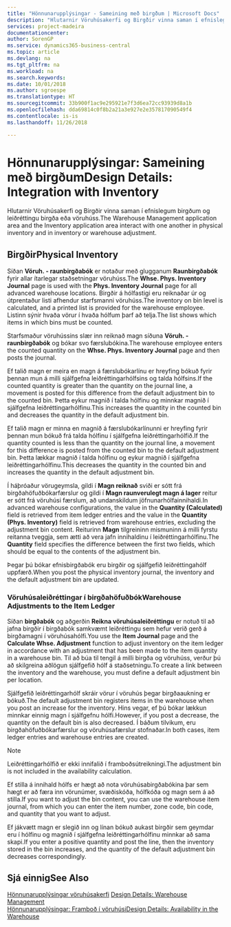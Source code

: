 ```yaml
---
title: "Hönnunarupplýsingar - Sameining með birgðum | Microsoft Docs"
description: "Hlutarnir Vöruhúsakerfi og Birgðir vinna saman í efnislegum birgðum og leiðréttingu birgða eða vöruhúss."
services: project-madeira
documentationcenter: 
author: SorenGP
ms.service: dynamics365-business-central
ms.topic: article
ms.devlang: na
ms.tgt_pltfrm: na
ms.workload: na
ms.search.keywords: 
ms.date: 10/01/2018
ms.author: sgroespe
ms.translationtype: HT
ms.sourcegitcommit: 33b900f1ac9e295921e7f3d6ea72cc93939d8a1b
ms.openlocfilehash: dda69814c0f8b2a21a3e927e2e357817090549f4
ms.contentlocale: is-is
ms.lasthandoff: 11/26/2018

---
```

# <a name="design-details-integration-with-inventory"></a><span data-ttu-id="dfe6c-103">Hönnunarupplýsingar: Sameining með birgðum</span><span class="sxs-lookup"><span data-stu-id="dfe6c-103">Design Details: Integration with Inventory</span></span>
<span data-ttu-id="dfe6c-104">Hlutarnir Vöruhúsakerfi og Birgðir vinna saman í efnislegum birgðum og leiðréttingu birgða eða vöruhúss.</span><span class="sxs-lookup"><span data-stu-id="dfe6c-104">The Warehouse Management application area and the Inventory application area interact with one another in physical inventory and in inventory or warehouse adjustment.</span></span>  
  
## <a name="physical-inventory"></a><span data-ttu-id="dfe6c-105">Birgðir</span><span class="sxs-lookup"><span data-stu-id="dfe6c-105">Physical Inventory</span></span>  
 <span data-ttu-id="dfe6c-106">Síðan **Vöruh. - raunbirgðabók** er notaður með glugganum **Raunbirgðabók** fyrir allar ítarlegar staðsetningar vöruhúss.</span><span class="sxs-lookup"><span data-stu-id="dfe6c-106">The **Whse. Phys. Inventory Journal** page is used with the **Phys. Inventory Journal** page for all advanced warehouse locations.</span></span> <span data-ttu-id="dfe6c-107">Birgðir á hólfastigi eru reiknaðar úr og útprentaður listi afhendur starfsmanni vöruhúss.</span><span class="sxs-lookup"><span data-stu-id="dfe6c-107">The inventory on bin level is calculated, and a printed list is provided for the warehouse employee.</span></span> <span data-ttu-id="dfe6c-108">Listinn sýnir hvaða vörur í hvaða hólfum þarf að telja.</span><span class="sxs-lookup"><span data-stu-id="dfe6c-108">The list shows which items in which bins must be counted.</span></span>  
  
 <span data-ttu-id="dfe6c-109">Starfsmaður vöruhússins slær inn reiknað magn síðuna **Vöruh. - raunbirgðabók** og bókar svo færslubókina.</span><span class="sxs-lookup"><span data-stu-id="dfe6c-109">The warehouse employee enters the counted quantity on the **Whse. Phys. Inventory Journal** page and then posts the journal.</span></span>  
  
 <span data-ttu-id="dfe6c-110">Ef talið magn er meira en magn á færslubókarlínu er hreyfing bókuð fyrir þennan mun á milli sjálfgefna leiðréttingarhólfsins og talda hólfsins.</span><span class="sxs-lookup"><span data-stu-id="dfe6c-110">If the counted quantity is greater than the quantity on the journal line, a movement is posted for this difference from the default adjustment bin to the counted bin.</span></span> <span data-ttu-id="dfe6c-111">Þetta eykur magnið í talda hólfinu og minnkar magnið í sjálfgefna leiðréttingarhólfinu.</span><span class="sxs-lookup"><span data-stu-id="dfe6c-111">This increases the quantity in the counted bin and decreases the quantity in the default adjustment bin.</span></span>  
  
 <span data-ttu-id="dfe6c-112">Ef talið magn er minna en magnið á færslubókarlínunni er hreyfing fyrir þennan mun bókuð frá talda hólfinu í sjálfgefna leiðréttingarhólfið.</span><span class="sxs-lookup"><span data-stu-id="dfe6c-112">If the quantity counted is less than the quantity on the journal line, a movement for this difference is posted from the counted bin to the default adjustment bin.</span></span> <span data-ttu-id="dfe6c-113">Þetta lækkar magnið í talda hólfinu og eykur magnið í sjálfgefna leiðréttingarhólfinu.</span><span class="sxs-lookup"><span data-stu-id="dfe6c-113">This decreases the quantity in the counted bin and increases the quantity in the default adjustment bin.</span></span>  
  
 <span data-ttu-id="dfe6c-114">Í háþróaður vörugeymsla, gildi í **Magn reiknað** sviði er sótt frá birgðahöfuðbókarfærslur og gildi í **Magn raunverulegt magn á lager** reitur er sótt frá vöruhúsi færslum, að undanskildum jöfnunarhólfainnihaldi.</span><span class="sxs-lookup"><span data-stu-id="dfe6c-114">In advanced warehouse configurations, the value in the **Quantity (Calculated)** field is retrieved from item ledger entries and the value in the **Quantity (Phys. Inventory)** field is retrieved from warehouse entries, excluding the adjustment bin content.</span></span> <span data-ttu-id="dfe6c-115">Reiturinn **Magn** tilgreininn mismuninn á milli fyrstu reitanna tveggja, sem ætti að vera jafn innihaldinu í leiðréttingarhólfinu.</span><span class="sxs-lookup"><span data-stu-id="dfe6c-115">The **Quantity** field specifies the difference between the first two fields, which should be equal to the contents of the adjustment bin.</span></span>  
  
 <span data-ttu-id="dfe6c-116">Þegar þú bókar efnisbirgðabók eru birgðir og sjálfgefið leiðréttingahólf uppfærð.</span><span class="sxs-lookup"><span data-stu-id="dfe6c-116">When you post the physical inventory journal, the inventory and the default adjustment bin are updated.</span></span>  
  
### <a name="warehouse-adjustments-to-the-item-ledger"></a><span data-ttu-id="dfe6c-117">Vöruhúsaleiðréttingar í birgðahöfuðbók</span><span class="sxs-lookup"><span data-stu-id="dfe6c-117">Warehouse Adjustments to the Item Ledger</span></span>  
 <span data-ttu-id="dfe6c-118">Síðan **birgðabók** og aðgerðin **Reikna vöruhúsaleiðréttingu** er notuð til að jafna birgðir í birgðabók samkvæmt leiðréttingu sem hefur verið gerð á birgðamagni í vöruhúsahólfi.</span><span class="sxs-lookup"><span data-stu-id="dfe6c-118">You use the **Item Journal** page and the **Calculate Whse. Adjustment** function to adjust inventory on the item ledger in accordance with an adjustment that has been made to the item quantity in a warehouse bin.</span></span> <span data-ttu-id="dfe6c-119">Til að búa til tengil á milli birgða og vöruhúss, verður þú að skilgreina aðlögun sjálfgefið hólf á staðsetningu.</span><span class="sxs-lookup"><span data-stu-id="dfe6c-119">To create a link between the inventory and the warehouse, you must define a default adjustment bin per location.</span></span>  
  
 <span data-ttu-id="dfe6c-120">Sjálfgefið leiðréttingarhólf skráir vörur í vöruhús þegar birgðaaukning er bókuð.</span><span class="sxs-lookup"><span data-stu-id="dfe6c-120">The default adjustment bin registers items in the warehouse when you post an increase for the inventory.</span></span> <span data-ttu-id="dfe6c-121">Hins vegar, ef þú bókar lækkun minnkar einnig magn í sjálfgefnu hólfi.</span><span class="sxs-lookup"><span data-stu-id="dfe6c-121">However, if you post a decrease, the quantity on the default bin is also decreased.</span></span> <span data-ttu-id="dfe6c-122">Í báðum tilvikum, eru birgðahöfuðbókarfærslur og vöruhúsafærslur stofnaðar.</span><span class="sxs-lookup"><span data-stu-id="dfe6c-122">In both cases, item ledger entries and warehouse entries are created.</span></span>  
  
> [!NOTE]  
>  <span data-ttu-id="dfe6c-123">Leiðréttingarhólfið er ekki innifalið í framboðsútreikningi.</span><span class="sxs-lookup"><span data-stu-id="dfe6c-123">The adjustment bin is not included in the availability calculation.</span></span>  
  
 <span data-ttu-id="dfe6c-124">Ef stilla á innihald hólfs er hægt að nota vöruhúsabirgðabókina þar sem hægt er að færa inn vörunúmer, svæðiskóða, hólfkóða og magn sem á að stilla.</span><span class="sxs-lookup"><span data-stu-id="dfe6c-124">If you want to adjust the bin content, you can use the warehouse item journal, from which you can enter the item number, zone code, bin code, and quantity that you want to adjust.</span></span>  
  
 <span data-ttu-id="dfe6c-125">Ef jákvætt magn er slegið inn og línan bókuð aukast birgðir sem geymdar eru í hólfinu og magnið í sjálfgefna leiðréttingarhólfinu minnkar að sama skapi.</span><span class="sxs-lookup"><span data-stu-id="dfe6c-125">If you enter a positive quantity and post the line, then the inventory stored in the bin increases, and the quantity of the default adjustment bin decreases correspondingly.</span></span>  
  
## <a name="see-also"></a><span data-ttu-id="dfe6c-126">Sjá einnig</span><span class="sxs-lookup"><span data-stu-id="dfe6c-126">See Also</span></span>  
 <span data-ttu-id="dfe6c-127">[Hönnunarupplýsingar vöruhúsakerfi](design-details-warehouse-management.md) </span><span class="sxs-lookup"><span data-stu-id="dfe6c-127">[Design Details: Warehouse Management](design-details-warehouse-management.md) </span></span>  
 [<span data-ttu-id="dfe6c-128">Hönnunarupplýsingar: Framboð í vöruhúsi</span><span class="sxs-lookup"><span data-stu-id="dfe6c-128">Design Details: Availability in the Warehouse</span></span>](design-details-availability-in-the-warehouse.md)
